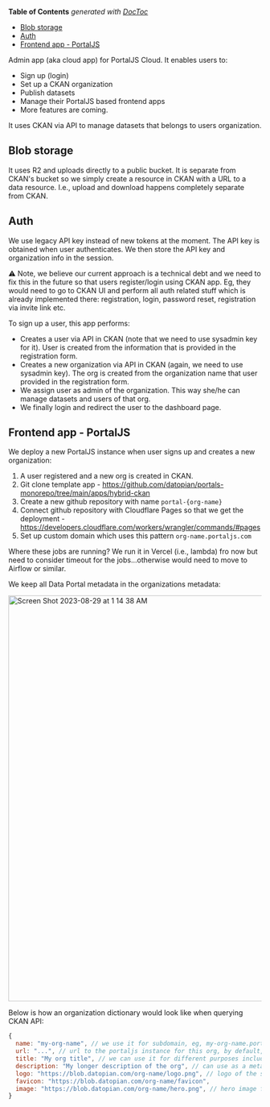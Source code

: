 <!-- START doctoc generated TOC please keep comment here to allow auto update -->
<!-- DON'T EDIT THIS SECTION, INSTEAD RE-RUN doctoc TO UPDATE -->
**Table of Contents**  *generated with [DocToc](https://github.com/thlorenz/doctoc)*

- [Blob storage](#blob-storage)
- [Auth](#auth)
- [Frontend app - PortalJS](#frontend-app---portaljs)

<!-- END doctoc generated TOC please keep comment here to allow auto update -->

Admin app (aka cloud app) for PortalJS Cloud. It enables users to:

- Sign up (login)
- Set up a CKAN organization
- Publish datasets
- Manage their PortalJS based frontend apps
- More features are coming.

It uses CKAN via API to manage datasets that belongs to users organization.

## Blob storage

It uses R2 and uploads directly to a public bucket. It is separate from CKAN's bucket so we simply create a resource in CKAN with a URL to a data resource. I.e., upload and download happens completely separate from CKAN.

## Auth

We use legacy API key instead of new tokens at the moment. The API key is obtained when user authenticates. We then store the API key and organization info in the session.

:warning: Note, we believe our current approach is a technical debt and we need to fix this in the future so that users register/login using CKAN app. Eg, they would need to go to CKAN UI and perform all auth related stuff which is already implemented there: registration, login, password reset, registration via invite link etc.

To sign up a user, this app performs:

- Creates a user via API in CKAN (note that we need to use sysadmin key for it). User is created from the information that is provided in the registration form.
- Creates a new organization via API in CKAN (again, we need to use sysadmin key). The org is created from the organization name that user provided in the registration form.
- We assign user as admin of the organization. This way she/he can manage datasets and users of that org.
- We finally login and redirect the user to the dashboard page.

## Frontend app - PortalJS

We deploy a new PortalJS instance when user signs up and creates a new organization:

1. A user registered and a new org is created in CKAN.
2. Git clone template app - https://github.com/datopian/portals-monorepo/tree/main/apps/hybrid-ckan
3. Create a new github repository with name `portal-{org-name}`
4. Connect github repository with Cloudflare Pages so that we get the deployment - https://developers.cloudflare.com/workers/wrangler/commands/#pages
5. Set up custom domain which uses this pattern `org-name.portaljs.com`

Where these jobs are running? We run it in Vercel (i.e., lambda) fro now but need to consider timeout for the jobs...otherwise would need to move to Airflow or similar.

We keep all Data Portal metadata in the organizations metadata:

<img width="806" alt="Screen Shot 2023-08-29 at 1 14 38 AM" src="https://github.com/datopian/cloud.portaljs.com/assets/17809581/c00bf472-b777-469c-88ae-e9030d2b2b89">

Below is how an organization dictionary would look like when querying CKAN API:

```javascript
{
  name: "my-org-name", // we use it for subdomain, eg, my-org-name.portaljs.com
  url: "...", // url to the portaljs instance for this org, by default, it's "my-org-name.portaljs.com" but also can be a custom domain
  title: "My org title", // we can use it for different purposes including meta tag of the website, headline in the hero image etc.
  description: "My longer description of the org", // can use as a meta tag + subtitle below headline.
  logo: "https://blob.datopian.com/org-name/logo.png", // logo of the site
  favicon: "https://blob.datopian.com/org-name/favicon",
  image: "https://blob.datopian.com/org-name/hero.png", // hero image for all pages (home, search, dataet etc.)
}
```

